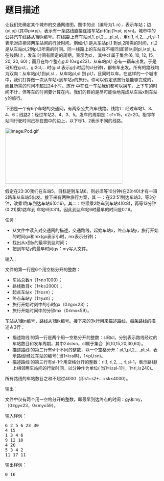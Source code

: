 # 题目描述


<p>
	让我们先确定某个城市的交通网络图，图中的点（编号为1..n），表示车站；边(pi,pj) (其中pi≠pj)，表示有一条路线直接连接车站pi和pj(1≤pi, pj≤n)。城市中的公共汽车线路从1到k编号。在线路l上有车站pl,1, pl,2,...,pl,sl,，用rl,1, rl,2,...,rl,sl-1表示对应相邻两车站间的行驶时间。例如rl,1 是从车站pl,1 到pl,2所需的时间，rl,2是从车站pl,2到pl,3所需的时间。同一线路上的车站互不相同(即若i≠j则pl,i≠pl,j)。在线路l上，发车 时间有固定的周期，表示为cl， 其中cl 属于集合{6, 10, 12, 15, 20, 30, 60}；而且在每个整点g:0 (0≤g≤23)，从车站pl,1 必有一辆车出发。于是可知在g:cl,、g:2cl,... 时(g:cl 表示g小时后的cl分钟)，都有车出发。所有的路线均为双向：从车站pl,1到pl,sl ，从车站pl,sl 到 pl,1，且同时以车。在这样的一个城市中，我们打算做一次从车站x到车站y的旅行。你可以假定该旅行是能够完成的，而且所需的时间不超过24小时。旅行 中在任一车站我们都可以换车，上下车的时间不计，但等车的时间要计算在内。我们的目的是尽可能快地完成从车站x到车站y的旅行。
</p>
<p>
	下图是一个有6个车站的交通网，有两条公共汽车线路。线路1：经过车站1、3、4、6；线路2：经过车站2、4、3、5。发车的周期是：c1=15，c2=20。相邻车站间行驶时间己标在图中的边上，以下标1、2表示不同的线路。
</p>
<p>
	<span><img alt="Image:Pod.gif" src="../../mw/images/0/0f/Pod.gif" height="182" width="383"/></span> 
</p>
<p>
	假定在23:30我们在车站5，目标是到车站6。则必须等10分钟(在23:40)才有一班2路车从车站5出发。接下来有两种旅行方案，其 一：在23:51到达车站3，等3分钟，改乘1路车到达车站6(0:16)。其二：继续乘2路车到车站4(0:8)，再等13分钟(0:21)乘1路车到 车站6(0:31)。因此到达车站6时最早的时间是0:16。
</p>
<p>
	任务：
</p>
<ul>
	<li>
		从文件中读入对交通网的描述，交通路线，起始车站x，终点车站y，旅行开始的时间gx和mx(gx表示小时，mx表示分钟)；
	</li>
	<li>
		找出从x到y的最早到达时间；
	</li>
	<li>
		把到车站y的最早时间gy：my写入文件。
	</li>
</ul>
<p>
	输入：
</p>
<p>
	文件的第一行是6个用空格分开的整数：
</p>
<ul>
	<li>
		车站总数n（1≤n≤1000）；
	</li>
	<li>
		路线数目k（1≤k≤2000）；
	</li>
	<li>
		起点车站x（1≤x≤n）；
	</li>
	<li>
		终点车站y（1≤y≤n）；
	</li>
	<li>
		旅行开始时刻中的小时gx（0≤gx≤23）；
	</li>
	<li>
		旅行开始时间中的分钟mx（0≤mx≤59）。
	</li>
</ul>
<p>
	车站从1至n编号，路线从1至k编号。接下来的3k行用来描述路线，每条路线的描述占3行：
</p>
<ul>
	<li>
		描述路线l的第一行是两个用一空格分开的整数：sl和cl，分别表示路线经过的车站数目和发车周期，其中2≤sl≤n，cl属于集合｛6,10,15,20,30,60｝。
	</li>
	<li>
		描述路线l的第二行有sl个不同的整数，以一个空格分开：pl,1,pl,2,...,pl,sl，表示路线l经过车站的编号( 当1≤i≤sl时，1≤pl,i≤n)。
	</li>
	<li>
		描述路线l的第三行有sl-1个用空格分开的整数：rl,1, rl,2,..., rl,sl-1，表示路线l上相邻两车站间的行驶时间，以分钟作为单位( 当1≤i≤sl-1时，1≤rl,i≤240)。
	</li>
</ul>
<p>
	所有路线的车站数目之和不超过4000（即s1+s2+...+sk≤4000）。
</p>
<p>
	输出：
</p>
<p>
	文件中仅有两个用一空格分开的整数，即最早到达终点的时间：gy和my，（0≤gy≤23，0≤my≤59）。
</p>
<p>
	输入样例：
</p>
<pre>6 2 5 6 23 30
4 15
1 3 4 6
9 12 10
4 20
5 3 4 2
11 17 11
</pre>
<p>
	输出样例：
</p>
<pre>0 16
</pre>
